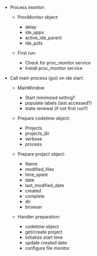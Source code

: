 - Process monitor:
  - ProcMonitor object:
    - delay
    - ide_apps
    - active_ide_parent
    - ide_pids

  - First run:
    - Check for proc_monitor service
    - Install proc_monitor service

- Call main process (gui) on ide start:
  - MainWindow
    - Start minimized setting?
    - populate labels (last accessed?)
    - state renewal (if not first run?)

  - Prepare codetime object:
    - Projects
    - projects_dir
    - verbose
    - process

  - Prepare project object:
    - Name
    - modified_files
    - time_spent
    - date
    - last_modified_date
    - created
    - complete
    - dir
    - browser

  - Handler preparation:
    - codetime object
    - get/create project
    - initialize start time
    - update created date
    - configure file monitor
